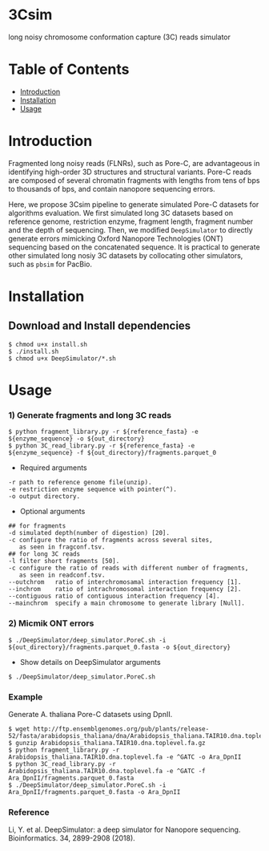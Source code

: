 # 3Csim
long noisy chromosome conformation capture (3C) reads simulator

# <a name="S-table-of-contents"></a> Table of Contents

* [Introduction](#S-introduction)
* [Installation](#S-installation)
* [Usage](#S-usage)

# <a name="S-introduction"></a> Introduction
Fragmented long noisy reads (FLNRs), such as Pore-C, are advantageous in identifying high-order 3D structures and structural variants. Pore-C reads are composed of several chromatin fragments with lengths from tens of bps to thousands of bps, and contain nanopore sequencing errors.

Here, we propose 3Csim pipeline to generate simulated Pore-C datasets for algorithms evaluation. We first simulated long 3C datasets based on reference genome, restriction enzyme, fragment length, fragment number and the depth of sequencing. Then, we modified `DeepSimulator` to directly generate errors mimicking Oxford Nanopore Technologies (ONT) sequencing based on the concatenated sequence. It is practical to generate other simulated long nosiy 3C datasets by collocating other simulators, such as `pbsim` for PacBio.

# <a name="S-installation"></a> Installation
## <a name="SS-download-and-install-dependencies"></a> Download and Install dependencies
```shell
$ chmod u+x install.sh
$ ./install.sh
$ chmod u+x DeepSimulator/*.sh
```

# <a name="S-usage"></a> Usage
### </a> 1) Generate fragments and long 3C reads
```shell
$ python fragment_library.py -r ${reference_fasta} -e ${enzyme_sequence} -o ${out_directory} 
$ python 3C_read_library.py -r ${reference_fasta} -e ${enzyme_sequence} -f ${out_directory}/fragments.parquet_0 
```

* Required arguments
```shell
-r path to reference genome file(unzip).
-e restriction enzyme sequence with pointer(^).
-o output directory.
```
* Optional arguments
```shell
## for fragments
-d simulated depth(number of digestion) [20].
-c configure the ratio of fragments across several sites,
   as seen in fragconf.tsv.
## for long 3C reads
-l filter short fragments [50].
-c configure the ratio of reads with different number of fragments,
   as seen in readconf.tsv.
--outchrom   ratio of interchromosamal interaction frequency [1].
--inchrom    ratio of intrachromosomal interaction frequency [2].
--contiguous ratio of contiguous interaction frequency [4].
--mainchrom  specify a main chromosome to generate library [Null].
```

### </a> 2) Micmik ONT errors
```shell
$ ./DeepSimulator/deep_simulator.PoreC.sh -i ${out_directory}/fragments.parquet_0.fasta -o ${out_directory}
```
* Show details on DeepSimulator arguments
```shell
$ ./DeepSimulator/deep_simulator.PoreC.sh
```
### </a> Example
Generate A. thaliana Pore-C datasets using DpnII. 
```shell
$ wget http://ftp.ensemblgenomes.org/pub/plants/release-52/fasta/arabidopsis_thaliana/dna/Arabidopsis_thaliana.TAIR10.dna.toplevel.fa.gz
$ gunzip Arabidopsis_thaliana.TAIR10.dna.toplevel.fa.gz
$ python fragment_library.py -r Arabidopsis_thaliana.TAIR10.dna.toplevel.fa -e ^GATC -o Ara_DpnII
$ python 3C_read_library.py -r Arabidopsis_thaliana.TAIR10.dna.toplevel.fa -e ^GATC -f Ara_DpnII/fragments.parquet_0.fasta
$ ./DeepSimulator/deep_simulator.PoreC.sh -i Ara_DpnII/fragments.parquet_0.fasta -o Ara_DpnII
```


### </a> Reference
Li, Y. et al. DeepSimulator: a deep simulator for Nanopore sequencing. Bioinformatics. 34, 2899-2908 (2018).
